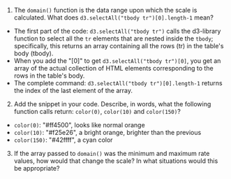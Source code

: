 1. The `domain()` function is the data range upon which the scale is calculated. What does `d3.selectAll("tbody tr")[0].length-1` mean?  
  - The first part of the code: `d3.selectAll("tbody tr")` calls the d3-library function to select all the `tr` elements that are nested inside the `tbody`; specifically, this returns an array containing all the rows (tr) in the table's body (tbody).
  - When you add the "[0]" to get `d3.selectAll("tbody tr")[0]`, you get an array of the actual collection of HTML elements corresponding to the rows in the table's body.
  - The complete command: `d3.selectAll("tbody tr")[0].length-1` returns the index of the last element of the array.

2. Add the snippet in your code. Describe, in words, what the following function calls return: `color(0)`, `color(10)` and `color(150)`?
  - `color(0)`: "#ff4500", looks like normal orange
  - `color(10)`: "#f25e26", a bright orange, brighter than the previous
  - `color(150)`: "#42ffff", a cyan color

3. If the array passed to `domain()` was the minimum and maximum rate values, how would that change the scale? In what situations would this be appropriate?
